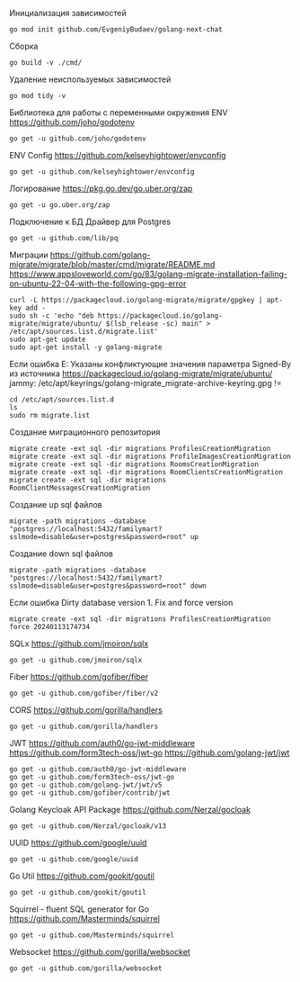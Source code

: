 Инициализация зависимостей
```
go mod init github.com/EvgeniyBudaev/golang-next-chat
```

Сборка
```
go build -v ./cmd/
```

Удаление неиспользуемых зависимостей
```
go mod tidy -v
```

Библиотека для работы с переменными окружения ENV
https://github.com/joho/godotenv
```
go get -u github.com/joho/godotenv
```

ENV Config
https://github.com/kelseyhightower/envconfig
```
go get -u github.com/kelseyhightower/envconfig
```

Логирование
https://pkg.go.dev/go.uber.org/zap
```
go get -u go.uber.org/zap
```

Подключение к БД
Драйвер для Postgres
```
go get -u github.com/lib/pq
```

Миграции
https://github.com/golang-migrate/migrate/blob/master/cmd/migrate/README.md
https://www.appsloveworld.com/go/83/golang-migrate-installation-failing-on-ubuntu-22-04-with-the-following-gpg-error
```
curl -L https://packagecloud.io/golang-migrate/migrate/gpgkey | apt-key add -
sudo sh -c 'echo "deb https://packagecloud.io/golang-migrate/migrate/ubuntu/ $(lsb_release -sc) main" > /etc/apt/sources.list.d/migrate.list'
sudo apt-get update
sudo apt-get install -y golang-migrate
```

Если ошибка E: Указаны конфликтующие значения параметра Signed-By из источника
https://packagecloud.io/golang-migrate/migrate/ubuntu/
jammy: /etc/apt/keyrings/golang-migrate_migrate-archive-keyring.gpg !=
```
cd /etc/apt/sources.list.d
ls
sudo rm migrate.list
```

Создание миграционного репозитория
```
migrate create -ext sql -dir migrations ProfilesCreationMigration
migrate create -ext sql -dir migrations ProfileImagesCreationMigration
migrate create -ext sql -dir migrations RoomsCreationMigration
migrate create -ext sql -dir migrations RoomClientsCreationMigration
migrate create -ext sql -dir migrations RoomClientMessagesCreationMigration
```

Создание up sql файлов
```
migrate -path migrations -database "postgres://localhost:5432/familymart?sslmode=disable&user=postgres&password=root" up
```

Создание down sql файлов

```
migrate -path migrations -database "postgres://localhost:5432/familymart?sslmode=disable&user=postgres&password=root" down
```

Если ошибка Dirty database version 1. Fix and force version
```
migrate create -ext sql -dir migrations ProfilesCreationMigration force 20240113174734
```

SQLx
https://github.com/jmoiron/sqlx
```
go get -u github.com/jmoiron/sqlx
```

Fiber
https://github.com/gofiber/fiber
```
go get -u github.com/gofiber/fiber/v2
```

CORS
https://github.com/gorilla/handlers
```
go get -u github.com/gorilla/handlers
```

JWT
https://github.com/auth0/go-jwt-middleware
https://github.com/form3tech-oss/jwt-go
https://github.com/golang-jwt/jwt
```
go get -u github.com/auth0/go-jwt-middleware
go get -u github.com/form3tech-oss/jwt-go
go get -u github.com/golang-jwt/jwt/v5
go get -u github.com/gofiber/contrib/jwt
```

Golang Keycloak API Package
https://github.com/Nerzal/gocloak
```
go get -u github.com/Nerzal/gocloak/v13
```

UUID
https://github.com/google/uuid
```
go get -u github.com/google/uuid
```

Go Util
https://github.com/gookit/goutil
```
go get -u github.com/gookit/goutil
```

Squirrel - fluent SQL generator for Go
https://github.com/Masterminds/squirrel
```
go get -u github.com/Masterminds/squirrel
```

Websocket
https://github.com/gorilla/websocket
```
go get -u github.com/gorilla/websocket
```
